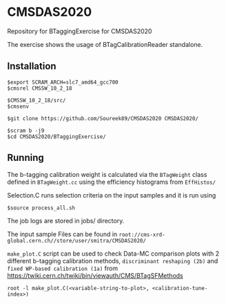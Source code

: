 # CMSDAS2020
Repository for BTaggingExercise for CMSDAS2020

The exercise shows the usage of BTagCalibrationReader standalone. 

## Installation
```
$export SCRAM_ARCH=slc7_amd64_gcc700
$cmsrel CMSSW_10_2_18

$CMSSW_10_2_18/src/
$cmsenv

$git clone https://github.com/Soureek89/CMSDAS2020 CMSDAS2020/

$scram b -j9
$cd CMSDAS2020/BTaggingExercise/
```
## Running
The b-tagging calibration weight is calculated via the `BTagWeight` class defined in `BTagWeight.cc` using the efficiency histograms from `EffHistos/`

Selection.C runs selection criteria on the input samples and it is run using
```
$source process_all.sh
```
The job logs are stored in jobs/ directory.
  
The input sample Files can be found in `root://cms-xrd-global.cern.ch//store/user/smitra/CMSDAS2020/`

`make_plot.C` script can be used to check Data-MC comparison plots with 2 different b-tagging calibration methods, `discriminant reshaping (2b)` and `fixed WP-based calibration (1a)` from https://twiki.cern.ch/twiki/bin/viewauth/CMS/BTagSFMethods     
```
root -l make_plot.C(<variable-string-to-plot>, <calibration-tune-index>)
```
